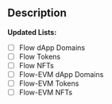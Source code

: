 ## Description
<!-- Provide a clear and concise description of the changes made in this PR -->

**Updated Lists:**
- [ ] Flow dApp Domains
- [ ] Flow Tokens
- [ ] Flow NFTs
- [ ] Flow-EVM dApp Domains
- [ ] Flow-EVM Tokens
- [ ] Flow-EVM NFTs